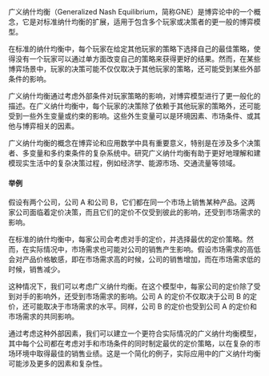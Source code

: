 广义纳什均衡（Generalized Nash Equilibrium，简称GNE）是博弈论中的一个概念，它是对标准纳什均衡的扩展，适用于包含多个玩家或决策者的更一般的博弈模型。

在标准的纳什均衡中，每个玩家在给定其他玩家的策略下选择自己的最佳策略，使得没有一个玩家可以通过单方面改变自己的策略来获得更好的结果。然而，在某些博弈场景中，玩家的决策可能不仅仅取决于其他玩家的策略，还可能受到某些外部条件的影响。

广义纳什均衡通过考虑外部条件对玩家策略的影响，对博弈模型进行了更一般化的描述。在广义纳什均衡中，每个玩家的决策除了依赖于其他玩家的策略外，还可能受到一些外生变量或约束的影响。这些外生变量可以是环境因素、市场条件、或其他与博弈相关的因素。

广义纳什均衡的概念在博弈论和应用数学中具有重要意义，特别是在涉及多个决策者、多变量和多约束条件的复杂系统中。研究广义纳什均衡有助于更好地理解和建模现实生活中的复杂决策过程，例如经济学、能源市场、交通流量等领域。

#### 举例

假设有两个公司，公司 A 和公司 B，它们都在同一个市场上销售某种产品。这两家公司面临着定价决策，而且它们的定价不仅受到彼此的影响，还受到市场需求的影响。

在标准的纳什均衡中，每家公司会考虑对手的定价，并选择最优的定价策略。然而，在实际情况中，市场需求也可能对公司的销售产生影响。假设市场需求的高低会对产品价格敏感，即在市场需求高的时候，公司的销售增加，而在市场需求低的时候，销售减少。

这种情况下，我们可以考虑广义纳什均衡。在这个模型中，每家公司的定价除了受到对手的影响外，还受到市场需求的影响。公司 A 的定价不仅取决于公司 B 的定价，还可能取决于市场需求的水平。同样，公司 B 的定价也受到公司 A 的定价和市场需求的共同影响。

通过考虑这种外部因素，我们可以建立一个更符合实际情况的广义纳什均衡模型，其中每个公司都在考虑对手和市场条件的同时制定最优的定价策略，以在复杂的市场环境中取得最佳的销售业绩。这是一个简化的例子，实际应用中的广义纳什均衡可能涉及更多的因素和复杂性。